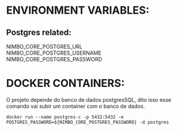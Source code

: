 # ENVIRONMENT VARIABLES:

## Postgres related:
NIMBO_CORE_POSTGRES_URL<br>
NIMBO_CORE_POSTGRES_USERNAME<br>
NIMBO_CORE_POSTGRES_PASSWORD

# DOCKER CONTAINERS:

O projeto depende do banco de dados postgresSQL, dito isso esse comando vai subir um container com o banco de dados.

```docker run --name postgres-c -p 5432:5432 -e POSTGRES_PASSWORD=${NIMBO_CORE_POSTGRES_PASSWORD} -d postgres```